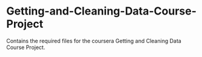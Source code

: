 # Getting-and-Cleaning-Data-Course-Project
Contains the required files for the coursera Getting and Cleaning Data Course Project.
